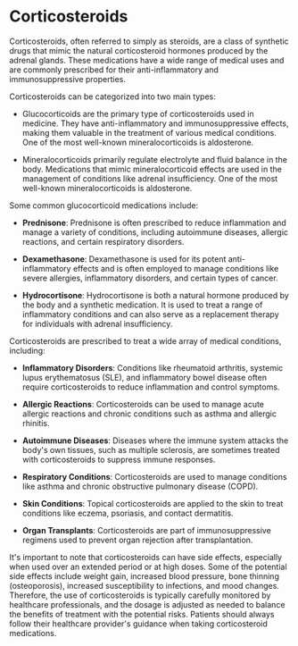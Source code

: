 # Corticosteroids

Corticosteroids, often referred to simply as steroids, are a class of synthetic drugs that mimic the natural corticosteroid hormones produced by the adrenal glands. These medications have a wide range of medical uses and are commonly prescribed for their anti-inflammatory and immunosuppressive properties.

Corticosteroids can be categorized into two main types:

* Glucocorticoids are the primary type of corticosteroids used in medicine. They have anti-inflammatory and immunosuppressive effects, making them valuable in the treatment of various medical conditions.
 One of the most well-known mineralocorticoids is aldosterone.

* Mineralocorticoids primarily regulate electrolyte and fluid balance in the body. Medications that mimic mineralocorticoid effects are used in the management of conditions like adrenal insufficiency. One of the most well-known mineralocorticoids is aldosterone.

Some common glucocorticoid medications include:

* **Prednisone**: Prednisone is often prescribed to reduce inflammation and manage a variety of conditions, including autoimmune diseases, allergic reactions, and certain respiratory disorders.

* **Dexamethasone**: Dexamethasone is used for its potent anti-inflammatory effects and is often employed to manage conditions like severe allergies, inflammatory disorders, and certain types of cancer.

* **Hydrocortisone**: Hydrocortisone is both a natural hormone produced by the body and a synthetic medication. It is used to treat a range of inflammatory conditions and can also serve as a replacement therapy for individuals with adrenal insufficiency.

Corticosteroids are prescribed to treat a wide array of medical conditions, including:

* **Inflammatory Disorders**: Conditions like rheumatoid arthritis, systemic lupus erythematosus (SLE), and inflammatory bowel disease often require corticosteroids to reduce inflammation and control symptoms.

* **Allergic Reactions**: Corticosteroids can be used to manage acute allergic reactions and chronic conditions such as asthma and allergic rhinitis.

* **Autoimmune Diseases**: Diseases where the immune system attacks the body's own tissues, such as multiple sclerosis, are sometimes treated with corticosteroids to suppress immune responses.

* **Respiratory Conditions**: Corticosteroids are used to manage conditions like asthma and chronic obstructive pulmonary disease (COPD).

* **Skin Conditions**: Topical corticosteroids are applied to the skin to treat conditions like eczema, psoriasis, and contact dermatitis.

* **Organ Transplants**: Corticosteroids are part of immunosuppressive regimens used to prevent organ rejection after transplantation.

It's important to note that corticosteroids can have side effects, especially when used over an extended period or at high doses. Some of the potential side effects include weight gain, increased blood pressure, bone thinning (osteoporosis), increased susceptibility to infections, and mood changes. Therefore, the use of corticosteroids is typically carefully monitored by healthcare professionals, and the dosage is adjusted as needed to balance the benefits of treatment with the potential risks. Patients should always follow their healthcare provider's guidance when taking corticosteroid medications.
